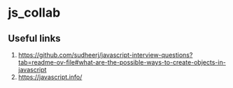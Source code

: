 # js_collab
## Useful links
1. https://github.com/sudheerj/javascript-interview-questions?tab=readme-ov-file#what-are-the-possible-ways-to-create-objects-in-javascript
2. https://javascript.info/
